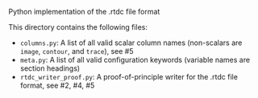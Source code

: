 Python implementation of the .rtdc file format

This directory contains the following files:

- `columns.py`: A list of all valid scalar column names (non-scalars are `image`, `contour`, and `trace`), see #5
- `meta.py`: A list of all valid configuration keywords (variable names are section headings)
- `rtdc_writer_proof.py`: A proof-of-principle writer for the .rtdc file format, see #2, #4, #5

